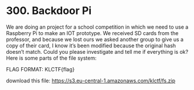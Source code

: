 # 300. Backdoor Pi

We are doing an project for a school competition in which we need to use a Raspberry Pi to make an IOT prototype. We received SD cards from the professor, and because we lost ours we asked another group to give us a copy of their card, I know it’s been modified because the original hash doesn’t match. Could you please investigate and tell me if everything is ok? Here is some parts of the file system:

FLAG FORMAT: KLCTF{flag}

download this file: https://s3.eu-central-1.amazonaws.com/klctf/fs.zip